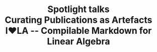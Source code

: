 ---
sequence_id: 3
speaker: Authors
title: Spotlight talks <br> Curating Publications as Artefacts <br> I❤LA -- Compilable Markdown for Linear Algebra
time: 0930
---